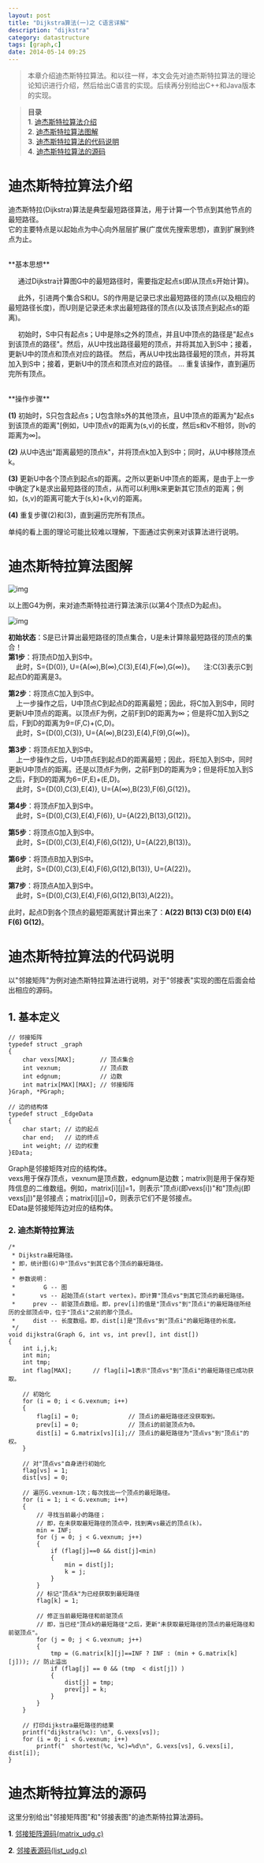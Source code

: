 ```yaml
---
layout: post
title: "Dijkstra算法(一)之 C语言详解"
description: "dijkstra"
category: datastructure
tags: [graph,c]
date: 2014-05-14 09:25
---
```



> 本章介绍迪杰斯特拉算法。和以往一样，本文会先对迪杰斯特拉算法的理论论知识进行介绍，然后给出C语言的实现。后续再分别给出C++和Java版本的实现。

> **目录**  
> **1**. [迪杰斯特拉算法介绍](#anchor1)  
> **2**. [迪杰斯特拉算法图解](#anchor2)  
> **3**. [迪杰斯特拉算法的代码说明](#anchor3)  
> **4**. [迪杰斯特拉算法的源码](#anchor4)  




<a name="anchor1"></a>
# 迪杰斯特拉算法介绍

迪杰斯特拉(Dijkstra)算法是典型最短路径算法，用于计算一个节点到其他节点的最短路径。  
它的主要特点是以起始点为中心向外层层扩展(广度优先搜索思想)，直到扩展到终点为止。


<br/>
**基本思想**  

 &nbsp;&nbsp;&nbsp;&nbsp; 通过Dijkstra计算图G中的最短路径时，需要指定起点s(即从顶点s开始计算)。  

 &nbsp;&nbsp;&nbsp;&nbsp; 此外，引进两个集合S和U。S的作用是记录已求出最短路径的顶点(以及相应的最短路径长度)，而U则是记录还未求出最短路径的顶点(以及该顶点到起点s的距离)。  

 &nbsp;&nbsp;&nbsp;&nbsp; 初始时，S中只有起点s；U中是除s之外的顶点，并且U中顶点的路径是"起点s到该顶点的路径"。然后，从U中找出路径最短的顶点，并将其加入到S中；接着，更新U中的顶点和顶点对应的路径。 然后，再从U中找出路径最短的顶点，并将其加入到S中；接着，更新U中的顶点和顶点对应的路径。 ... 重复该操作，直到遍历完所有顶点。



<br/>
**操作步骤**  

**(1)** 初始时，S只包含起点s；U包含除s外的其他顶点，且U中顶点的距离为"起点s到该顶点的距离"[例如，U中顶点v的距离为(s,v)的长度，然后s和v不相邻，则v的距离为∞]。  

**(2)** 从U中选出"距离最短的顶点k"，并将顶点k加入到S中；同时，从U中移除顶点k。  

**(3)** 更新U中各个顶点到起点s的距离。之所以更新U中顶点的距离，是由于上一步中确定了k是求出最短路径的顶点，从而可以利用k来更新其它顶点的距离；例如，(s,v)的距离可能大于(s,k)+(k,v)的距离。  

**(4)** 重复步骤(2)和(3)，直到遍历完所有顶点。  


单纯的看上面的理论可能比较难以理解，下面通过实例来对该算法进行说明。


<a name="anchor2"></a>
# 迪杰斯特拉算法图解

![img](/media/pic/datastruct_algrithm/graph/dijkstra/01.jpg)


以上图G4为例，来对迪杰斯特拉进行算法演示(以第4个顶点D为起点)。

![img](/media/pic/datastruct_algrithm/graph/dijkstra/02.jpg)


**初始状态**：S是已计算出最短路径的顶点集合，U是未计算除最短路径的顶点的集合！   
**第1步**：将顶点D加入到S中。  
  &nbsp;&nbsp;&nbsp;&nbsp;此时，S={D(0)}, U={A(∞),B(∞),C(3),E(4),F(∞),G(∞)}。
  &nbsp;&nbsp;&nbsp;&nbsp;注:C(3)表示C到起点D的距离是3。     

**第2步**：将顶点C加入到S中。  
  &nbsp;&nbsp;&nbsp;&nbsp;上一步操作之后，U中顶点C到起点D的距离最短；因此，将C加入到S中，同时更新U中顶点的距离。以顶点F为例，之前F到D的距离为∞；但是将C加入到S之后，F到D的距离为9=(F,C)+(C,D)。  
  &nbsp;&nbsp;&nbsp;&nbsp;此时，S={D(0),C(3)}, U={A(∞),B(23),E(4),F(9),G(∞)}。  

**第3步**：将顶点E加入到S中。  
  &nbsp;&nbsp;&nbsp;&nbsp;上一步操作之后，U中顶点E到起点D的距离最短；因此，将E加入到S中，同时更新U中顶点的距离。还是以顶点F为例，之前F到D的距离为9；但是将E加入到S之后，F到D的距离为6=(F,E)+(E,D)。  
  &nbsp;&nbsp;&nbsp;&nbsp;此时，S={D(0),C(3),E(4)}, U={A(∞),B(23),F(6),G(12)}。  

**第4步**：将顶点F加入到S中。  
  &nbsp;&nbsp;&nbsp;&nbsp;此时，S={D(0),C(3),E(4),F(6)}, U={A(22),B(13),G(12)}。

**第5步**：将顶点G加入到S中。  
  &nbsp;&nbsp;&nbsp;&nbsp;此时，S={D(0),C(3),E(4),F(6),G(12)}, U={A(22),B(13)}。

**第6步**：将顶点B加入到S中。  
  &nbsp;&nbsp;&nbsp;&nbsp;此时，S={D(0),C(3),E(4),F(6),G(12),B(13)}, U={A(22)}。

**第7步**：将顶点A加入到S中。  
  &nbsp;&nbsp;&nbsp;&nbsp;此时，S={D(0),C(3),E(4),F(6),G(12),B(13),A(22)}。

此时，起点D到各个顶点的最短距离就计算出来了：**A(22) B(13) C(3) D(0) E(4) F(6) G(12)**。




<a name="anchor3"></a>
# 迪杰斯特拉算法的代码说明

以"邻接矩阵"为例对迪杰斯特拉算法进行说明，对于"邻接表"实现的图在后面会给出相应的源码。

## 1. 基本定义

    // 邻接矩阵
    typedef struct _graph
    {
        char vexs[MAX];       // 顶点集合
        int vexnum;           // 顶点数
        int edgnum;           // 边数
        int matrix[MAX][MAX]; // 邻接矩阵
    }Graph, *PGraph;

    // 边的结构体
    typedef struct _EdgeData
    {
        char start; // 边的起点
        char end;   // 边的终点
        int weight; // 边的权重
    }EData;



Graph是邻接矩阵对应的结构体。  
vexs用于保存顶点，vexnum是顶点数，edgnum是边数；matrix则是用于保存矩阵信息的二维数组。例如，matrix[i][j]=1，则表示"顶点i(即vexs[i])"和"顶点j(即vexs[j])"是邻接点；matrix[i][j]=0，则表示它们不是邻接点。  
EData是邻接矩阵边对应的结构体。


### 2. 迪杰斯特拉算法


    /*
     * Dijkstra最短路径。
     * 即，统计图(G)中"顶点vs"到其它各个顶点的最短路径。
     *
     * 参数说明：
     *        G -- 图
     *       vs -- 起始顶点(start vertex)。即计算"顶点vs"到其它顶点的最短路径。
     *     prev -- 前驱顶点数组。即，prev[i]的值是"顶点vs"到"顶点i"的最短路径所经历的全部顶点中，位于"顶点i"之前的那个顶点。
     *     dist -- 长度数组。即，dist[i]是"顶点vs"到"顶点i"的最短路径的长度。
     */
    void dijkstra(Graph G, int vs, int prev[], int dist[])
    {
        int i,j,k;
        int min;
        int tmp;
        int flag[MAX];      // flag[i]=1表示"顶点vs"到"顶点i"的最短路径已成功获取。
        
        // 初始化
        for (i = 0; i < G.vexnum; i++)
        {
            flag[i] = 0;              // 顶点i的最短路径还没获取到。
            prev[i] = 0;              // 顶点i的前驱顶点为0。
            dist[i] = G.matrix[vs][i];// 顶点i的最短路径为"顶点vs"到"顶点i"的权。
        }

        // 对"顶点vs"自身进行初始化
        flag[vs] = 1;
        dist[vs] = 0;

        // 遍历G.vexnum-1次；每次找出一个顶点的最短路径。
        for (i = 1; i < G.vexnum; i++)
        {
            // 寻找当前最小的路径；
            // 即，在未获取最短路径的顶点中，找到离vs最近的顶点(k)。
            min = INF;
            for (j = 0; j < G.vexnum; j++)
            {
                if (flag[j]==0 && dist[j]<min)
                {
                    min = dist[j];
                    k = j;
                }
            }
            // 标记"顶点k"为已经获取到最短路径
            flag[k] = 1;

            // 修正当前最短路径和前驱顶点
            // 即，当已经"顶点k的最短路径"之后，更新"未获取最短路径的顶点的最短路径和前驱顶点"。
            for (j = 0; j < G.vexnum; j++)
            {
                tmp = (G.matrix[k][j]==INF ? INF : (min + G.matrix[k][j])); // 防止溢出
                if (flag[j] == 0 && (tmp  < dist[j]) )
                {
                    dist[j] = tmp;
                    prev[j] = k;
                }
            }
        }

        // 打印dijkstra最短路径的结果
        printf("dijkstra(%c): \n", G.vexs[vs]);
        for (i = 0; i < G.vexnum; i++)
            printf("  shortest(%c, %c)=%d\n", G.vexs[vs], G.vexs[i], dist[i]);
    }



<a name="anchor4"></a>
# 迪杰斯特拉算法的源码

这里分别给出"邻接矩阵图"和"邻接表图"的迪杰斯特拉算法源码。


**1**. [邻接矩阵源码(matrix_udg.c)][link_source_code_01]  

**2**. [邻接表源码(list_udg.c)][link_source_code_02]  

[link_source_code_01]: https://github.com/wangkuiwu/datastructs_and_algorithm/blob/master/source/graph/dijkstra/udg/c/matrix_udg.c
[link_source_code_02]: https://github.com/wangkuiwu/datastructs_and_algorithm/blob/master/source/graph/dijkstra/udg/c/list_udg.c


